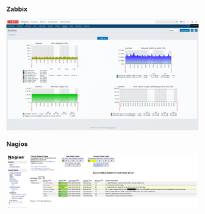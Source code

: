 ### Zabbix

![скриншот zabbix](zabbix_halaram.png)

### Nagios

![скриншот nagios](nagios_halaram.png)
